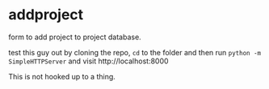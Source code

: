 addproject
==========

form to add project to project database.

test this guy out by cloning the repo, `cd` to the folder and then run `python -m SimpleHTTPServer` and visit http://localhost:8000

This is not hooked up to a thing.

